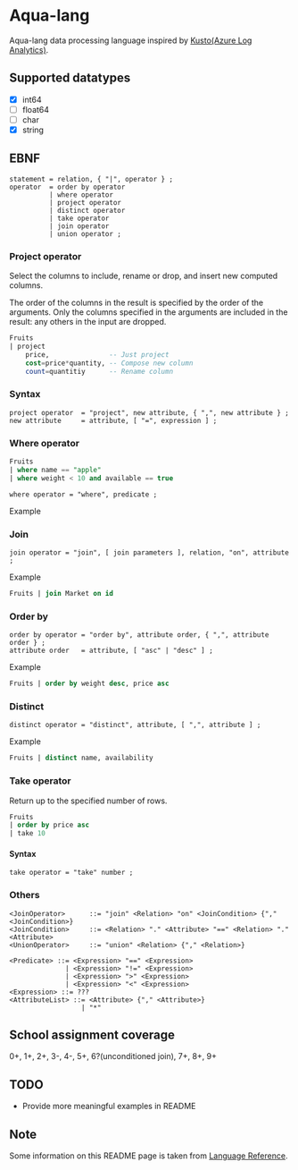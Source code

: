 # Aqua-lang

Aqua-lang data processing language inspired by [Kusto(Azure Log Analytics)](https://docs.loganalytics.io).

## Supported datatypes

- [x] int64
- [ ] float64
- [ ] char
- [x] string

## EBNF

```ebnf
statement = relation, { "|", operator } ;
operator  = order by operator
          | where operator
          | project operator
          | distinct operator
          | take operator
          | join operator
          | union operator ;
```

### Project operator

Select the columns to include, rename or drop, and insert new computed columns.

The order of the columns in the result is specified by the order of the arguments. Only the columns specified in the arguments are included in the result: any others in the input are dropped.

```sql
Fruits
| project
    price,               -- Just project
    cost=price*quantity, -- Compose new column
    count=quantitiy      -- Rename column
```

### Syntax

```ebnf
project operator  = "project", new attribute, { ",", new attribute } ;
new attribute     = attribute, [ "=", expression ] ;
```

### Where operator

```sql
Fruits
| where name == "apple"
| where weight < 10 and available == true
```

```ebnf
where operator = "where", predicate ;
```

Example


### Join

```ebnf
join operator = "join", [ join parameters ], relation, "on", attribute ;
```

Example

```sql
Fruits | join Market on id
```

### Order by

```ebnf
order by operator = "order by", attribute order, { ",", attribute order } ;
attribute order   = attribute, [ "asc" | "desc" ] ;
```

Example

```sql
Fruits | order by weight desc, price asc
```

### Distinct

```ebnf
distinct operator = "distinct", attribute, [ ",", attribute ] ;
```

Example

```sql
Fruits | distinct name, availability
```

### Take operator

Return up to the specified number of rows.

```sql
Fruits
| order by price asc
| take 10
```

#### Syntax

```ebnf
take operator = "take" number ;
```

### Others

```ebnf
<JoinOperator>      ::= "join" <Relation> "on" <JoinCondition> {"," <JoinCondition>}
<JoinCondition>     ::= <Relation> "." <Attribute> "==" <Relation> "." <Attribute>
<UnionOperator>     ::= "union" <Relation> {"," <Relation>}

<Predicate> ::= <Expression> "==" <Expression>
              | <Expression> "!=" <Expression>
              | <Expression> ">" <Expression>
              | <Expression> "<" <Expression>
<Expression> ::= ???
<AttributeList> ::= <Attribute> {"," <Attribute>}
                  | "*"
```

## School assignment coverage

0+, 1+, 2+, 3-, 4-, 5+, 6?(unconditioned join), 7+, 8+, 9+

## TODO

- Provide more meaningful examples in README

## Note

Some information on this README page is taken from [Language Reference](https://docs.loganalytics.io/docs/Language-Reference).